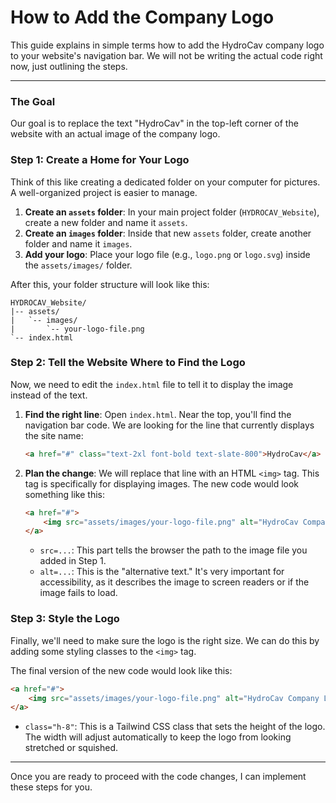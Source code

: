 # How to Add the Company Logo

This guide explains in simple terms how to add the HydroCav company logo to your website's navigation bar. We will not be writing the actual code right now, just outlining the steps.

---

### The Goal

Our goal is to replace the text "HydroCav" in the top-left corner of the website with an actual image of the company logo.

### Step 1: Create a Home for Your Logo

Think of this like creating a dedicated folder on your computer for pictures. A well-organized project is easier to manage.

1.  **Create an `assets` folder**: In your main project folder (`HYDROCAV_Website`), create a new folder and name it `assets`.
2.  **Create an `images` folder**: Inside that new `assets` folder, create another folder and name it `images`.
3.  **Add your logo**: Place your logo file (e.g., `logo.png` or `logo.svg`) inside the `assets/images/` folder.

After this, your folder structure will look like this:

```
HYDROCAV_Website/
|-- assets/
|   `-- images/
|       `-- your-logo-file.png
`-- index.html
```

### Step 2: Tell the Website Where to Find the Logo

Now, we need to edit the `index.html` file to tell it to display the image instead of the text.

1.  **Find the right line**: Open `index.html`. Near the top, you'll find the navigation bar code. We are looking for the line that currently displays the site name:

    ```html
    <a href="#" class="text-2xl font-bold text-slate-800">HydroCav</a>
    ```

2.  **Plan the change**: We will replace that line with an HTML `<img>` tag. This tag is specifically for displaying images. The new code would look something like this:

    ```html
    <a href="#">
        <img src="assets/images/your-logo-file.png" alt="HydroCav Company Logo">
    </a>
    ```

    *   `src=...`: This part tells the browser the path to the image file you added in Step 1.
    *   `alt=...`: This is the "alternative text." It's very important for accessibility, as it describes the image to screen readers or if the image fails to load.

### Step 3: Style the Logo

Finally, we'll need to make sure the logo is the right size. We can do this by adding some styling classes to the `<img>` tag.

The final version of the new code would look like this:

```html
<a href="#">
    <img src="assets/images/your-logo-file.png" alt="HydroCav Company Logo" class="h-8">
</a>
```

*   `class="h-8"`: This is a Tailwind CSS class that sets the height of the logo. The width will adjust automatically to keep the logo from looking stretched or squished.

---

Once you are ready to proceed with the code changes, I can implement these steps for you.